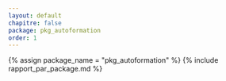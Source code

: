 ```yaml
---
layout: default
chapitre: false
package: pkg_autoformation
order: 1
---
```


{% assign package_name = "pkg_autoformation" %}
{% include rapport_par_package.md %}